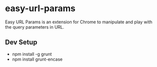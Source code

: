 easy-url-params
===============

Easy URL Params is an extension for Chrome to manipulate and play with the query parameters in URL.

Dev Setup
---------
* npm install -g grunt
* npm install grunt-encase